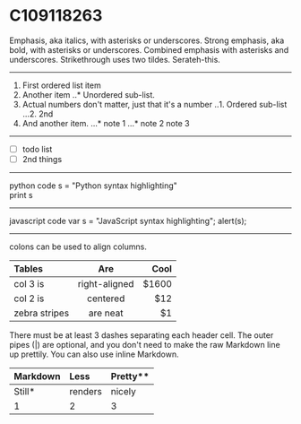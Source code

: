# C109118263
Emphasis, aka italics, with asterisks or underscores.
Strong emphasis, aka bold, with asterisks or underscores.
Combined emphasis with asterisks and underscores.
Strikethrough uses two tildes. Serateh-this.

---

1. First ordered list item
2. Another item
  ‥* Unordered sub-list.
3. Actual numbers don't matter, just that it's a number
  ‥1. Ordered sub-list
  …2. 2nd
4. And another item.
  …*  note 1
  …*  note 2
   note 3

---

- [ ] todo list
- [ ] 2nd things

---

python code
s = "Python syntax highlighting"  
print s  

---

javascript code
var s = "JavaScript syntax highlighting";
alert(s);


---

colons can be used to align columns.

| Tables         |       Are       |   Cool|
|:---------------|:---------------:|------:|
| col 3 is       |  right-aligned  |  $1600|
| col 2 is       |     centered    |    $12|
| zebra stripes  |     are neat    |     $1|

There must be at least 3 dashes separating each header cell.
The outer pipes (|) are optional, and you don't need to make the
raw Markdown line up prettily. You can also use inline Markdown.

|  Markdown  |Less| Pretty** |
|:------|:----------|:------------|
|Still*  |  renders  |  nicely  |
|    1    |    2    |    3    |
